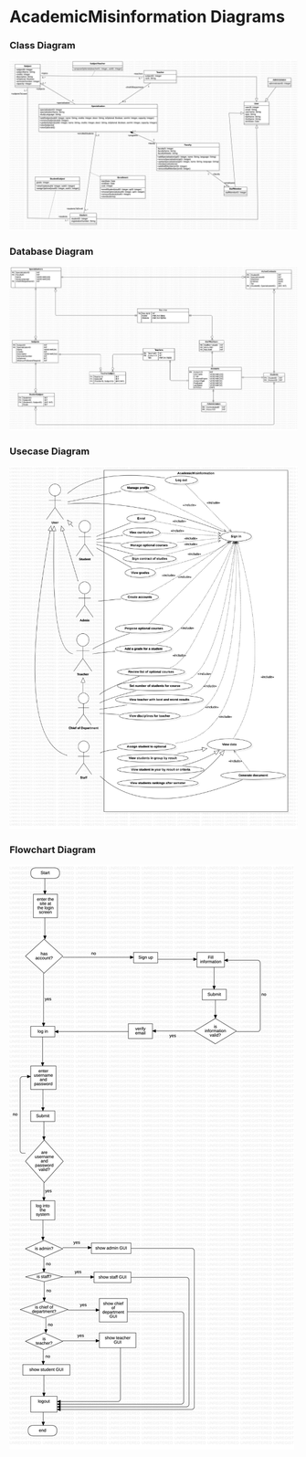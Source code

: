 # AcademicMisinformation Diagrams

### Class Diagram
![use_cases](./class.jpg)

### Database Diagram
![database](./database.jpg)

### Usecase Diagram
![usecase](./usecase.jpg)

### Flowchart Diagram
![flowchart](./flowchart.jpg)
